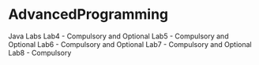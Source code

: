 # AdvancedProgramming
Java Labs
Lab4 - Compulsory and Optional
Lab5 - Compulsory and Optional
Lab6 - Compulsory and Optional
Lab7 - Compulsory and Optional
Lab8 - Compulsory
